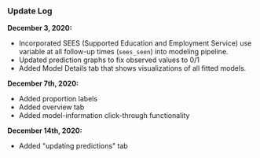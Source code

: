 ### Update Log

__December 3, 2020:__
- Incorporated SEES (Supported Education and Employment Service) use variable at all follow-up times (`sees_seen`) into modeling pipeline.
- Updated prediction graphs to fix observed values to 0/1
- Added Model Details tab that shows visualizations of all fitted models.

__December 7th, 2020:__
- Added proportion labels
- Added overview tab
- Added model-information click-through functionality

__December 14th, 2020:__
- Added "updating predictions" tab